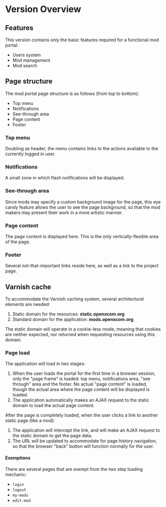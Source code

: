 # Version Overview

## Features

This version contains only the basic features required for a functional mod
portal:

* Users system
* Mod management
* Mod search

## Page structure

The mod portal page structure is as follows (from top to bottom):

 * Top menu
 * Notifications
 * See-through area
 * Page content
 * Footer

### Top menu

Doubling as header, the menu contains links to the actions available to the
currently logged in user.

### Notifications

A small zone in which flash notifications will be displayed.

### See-through area

Since mods may specify a custom background image for the page, this eye candy
feature allows the user to see the page background, so that the mod makers may
present their work in a more artistic manner.

### Page content

The page content is displayed here. This is the only vertically-flexible area
of the page.

### Footer

Several not-that-important links reside here, as well as a link to the project
page.

## Varnish cache

To accommodate the Varnish caching system, several architectural elements are
needed:

 1. Static domain for the resources: **static.openxcom.org**
 1. Standard domain for the application: **mods.openxcom.org**

The static domain will operate in a cookie-less mode, meaning that cookies are
neither expected, nor returned when requesting resources using this domain.

### Page load

The application will load in two stages:

 1. When the user loads the portal for the first time in a browser session,
    only the "page frame" is loaded: top menu, notifications area, "see through"
    area and the footer. No actual "page content" is loaded, though the actual
    area where the page content will be displayed is loaded.
 1. The application automatically  makes an AJAX request to the static domain
    to load the actual page content.

After the page is completely loaded, when the user clicks a link to another
static page (like a mod):

 1. The application will intercept the link, and will make an AJAX request to
    the static domain to get the page data.
 1. The URL will be updated to accommodate for page history navigation, so that
    the browser "back" button will function normally for the user.

#### Exemptions

There are several pages that are exempt from the two step loading mechanic:

 * `login`
 * `logout`
 * `my-mods`
 * `edit-mod`